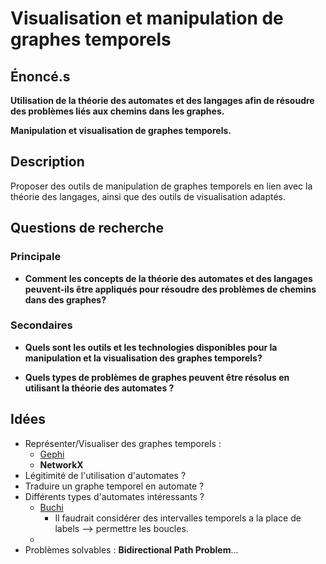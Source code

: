 # Visualisation et manipulation de graphes temporels

## Énoncé.s

**Utilisation de la théorie des automates et des langages afin de résoudre des problèmes liés aux chemins dans les graphes.**  

**Manipulation et visualisation de graphes temporels.**

## Description

Proposer des outils de manipulation de graphes temporels en lien avec la théorie des langages, ainsi que des outils de visualisation adaptés.

## Questions de recherche

### Principale

- **Comment les concepts de la théorie des automates et des langages peuvent-ils être appliqués pour résoudre des problèmes de chemins dans des graphes?**

### Secondaires

- **Quels sont les outils et les technologies disponibles pour la manipulation et la visualisation des graphes temporels?**

- **Quels types de problèmes de graphes peuvent être résolus en utilisant la théorie des automates ?**

## Idées

- Représenter/Visualiser des graphes temporels : 
    - [Gephi](https://gephi.org/)
    - **NetworkX**
- Légitimité de l'utilisation d'automates ? 
- Traduire un graphe temporel en automate ?
- Différents types d'automates intéressants ?
    - [Buchi](https://fr.wikipedia.org/wiki/Automate_de_B%C3%BCchi)
        - Il faudrait considérer des intervalles temporels a la place de labels --> permettre les boucles.
    - 
- Problèmes solvables : **Bidirectional Path Problem**...

